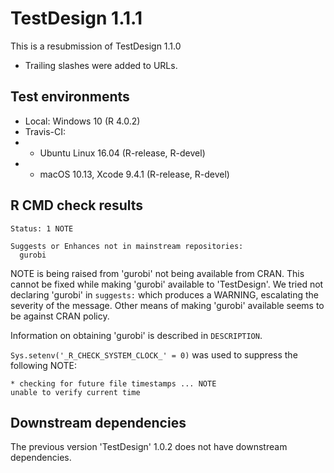 # TestDesign 1.1.1

This is a resubmission of TestDesign 1.1.0

* Trailing slashes were added to URLs.

## Test environments

* Local: Windows 10 (R 4.0.2)
* Travis-CI:
* * Ubuntu Linux 16.04 (R-release, R-devel)
* * macOS 10.13, Xcode 9.4.1 (R-release, R-devel)

## R CMD check results

```
Status: 1 NOTE

Suggests or Enhances not in mainstream repositories:
  gurobi
```

NOTE is being raised from 'gurobi' not being available from CRAN. This cannot be fixed while making 'gurobi' available to 'TestDesign'. We tried not declaring 'gurobi' in `suggests:` which produces a WARNING, escalating the severity of the message. Other means of making 'gurobi' available seems to be against CRAN policy.

Information on obtaining 'gurobi' is described in `DESCRIPTION`.

`Sys.setenv('_R_CHECK_SYSTEM_CLOCK_' = 0)` was used to suppress the following NOTE:

```
* checking for future file timestamps ... NOTE
unable to verify current time
```

## Downstream dependencies

The previous version 'TestDesign' 1.0.2 does not have downstream dependencies.
